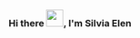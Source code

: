 ### Hi there  <img src="https://raw.githubusercontent.com/kaueMarques/kaueMarques/master/hi.gif" height="30px">, I'm Silvia Elen

